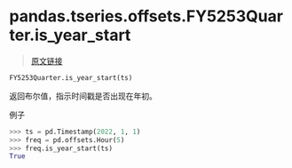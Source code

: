# pandas.tseries.offsets.FY5253Quarter.is_year_start

> [原文链接](https://pandas.pydata.org/docs/reference/api/pandas.tseries.offsets.FY5253Quarter.is_year_start.html)

```py
FY5253Quarter.is_year_start(ts)
```

返回布尔值，指示时间戳是否出现在年初。

例子

```py
>>> ts = pd.Timestamp(2022, 1, 1)
>>> freq = pd.offsets.Hour(5)
>>> freq.is_year_start(ts)
True 
```
